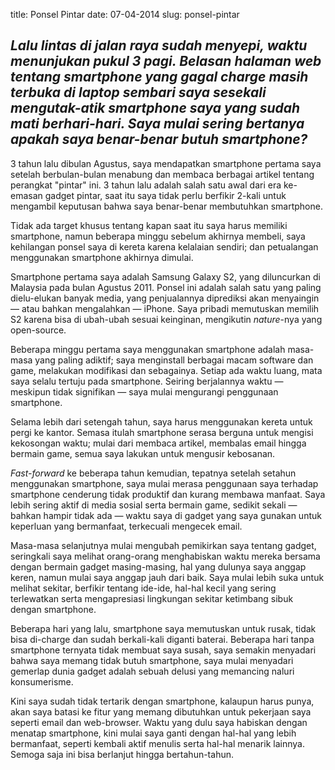 title: Ponsel Pintar
date: 07-04-2014
slug: ponsel-pintar

## _Lalu lintas di jalan raya sudah menyepi, waktu menunjukan pukul 3 pagi. Belasan halaman web tentang smartphone yang gagal charge  masih terbuka di laptop sembari saya sesekali mengutak-atik smartphone saya yang sudah mati berhari-hari. Saya mulai sering bertanya apakah saya benar-benar butuh smartphone?_

3 tahun lalu dibulan Agustus, saya mendapatkan smartphone pertama saya setelah berbulan-bulan menabung dan membaca berbagai artikel tentang perangkat "pintar" ini. 3 tahun lalu adalah salah satu awal dari era ke-emasan gadget pintar, saat itu saya tidak perlu berfikir 2-kali untuk mengambil keputusan bahwa saya benar-benar membutuhkan smartphone.

Tidak ada target khusus tentang kapan saat itu saya harus memiliki smartphone, namun beberapa minggu sebelum akhirnya membeli, saya kehilangan ponsel saya di kereta karena kelalaian sendiri; dan petualangan menggunakan smartphone akhirnya dimulai.

Smartphone pertama saya adalah Samsung Galaxy S2, yang diluncurkan di Malaysia pada bulan Agustus 2011. Ponsel ini adalah salah satu yang paling dielu-elukan banyak media, yang penjualannya diprediksi akan menyaingin — atau bahkan mengalahkan — iPhone. Saya pribadi memutuskan memilih S2 karena bisa di ubah-ubah sesuai keinginan, mengikutin _nature_-nya yang open-source.

Beberapa minggu pertama saya menggunakan smartphone adalah masa-masa yang paling adiktif; saya menginstall berbagai macam software dan game, melakukan modifikasi dan sebagainya. Setiap ada waktu luang, mata saya selalu tertuju pada smartphone. Seiring berjalannya waktu — meskipun tidak signifikan — saya mulai mengurangi penggunaan smartphone.

Selama lebih dari setengah tahun, saya harus menggunakan kereta untuk pergi ke kantor. Semasa itulah smartphone serasa berguna untuk mengisi kekosongan waktu; mulai dari membaca artikel, membalas email hingga bermain game, semua saya lakukan untuk mengusir kebosanan. 

_Fast-forward_ ke beberapa tahun kemudian, tepatnya setelah setahun menggunakan smartphone, saya mulai merasa penggunaan saya terhadap smartphone cenderung tidak produktif dan kurang membawa manfaat. Saya lebih sering aktif di media sosial serta bermain game, sedikit sekali — bahkan hampir tidak ada — waktu saya di gadget yang saya gunakan untuk keperluan yang bermanfaat, terkecuali mengecek email.

Masa-masa selanjutnya mulai mengubah pemikirkan saya tentang gadget, seringkali saya melihat orang-orang menghabiskan waktu mereka bersama dengan bermain gadget masing-masing, hal yang dulunya saya anggap keren, namun mulai saya anggap jauh dari baik. Saya mulai lebih suka untuk melihat sekitar, berfikir tentang ide-ide, hal-hal kecil yang sering terlewatkan serta mengapresiasi lingkungan sekitar ketimbang sibuk dengan smartphone.

Beberapa hari yang lalu, smartphone saya memutuskan untuk rusak, tidak bisa di-charge dan sudah berkali-kali diganti baterai. Beberapa hari tanpa smartphone ternyata tidak membuat saya susah, saya semakin menyadari bahwa saya memang tidak butuh smartphone, saya mulai menyadari gemerlap dunia gadget adalah sebuah delusi yang memancing naluri konsumerisme.

Kini saya sudah tidak tertarik dengan smartphone, kalaupun harus punya, akan saya batasi ke fitur yang memang dibutuhkan untuk pekerjaan saya seperti email dan web-browser. Waktu yang dulu saya habiskan dengan menatap smartphone, kini mulai saya ganti dengan hal-hal yang lebih bermanfaat, seperti kembali aktif menulis serta hal-hal menarik lainnya. Semoga saja ini bisa berlanjut hingga bertahun-tahun. 